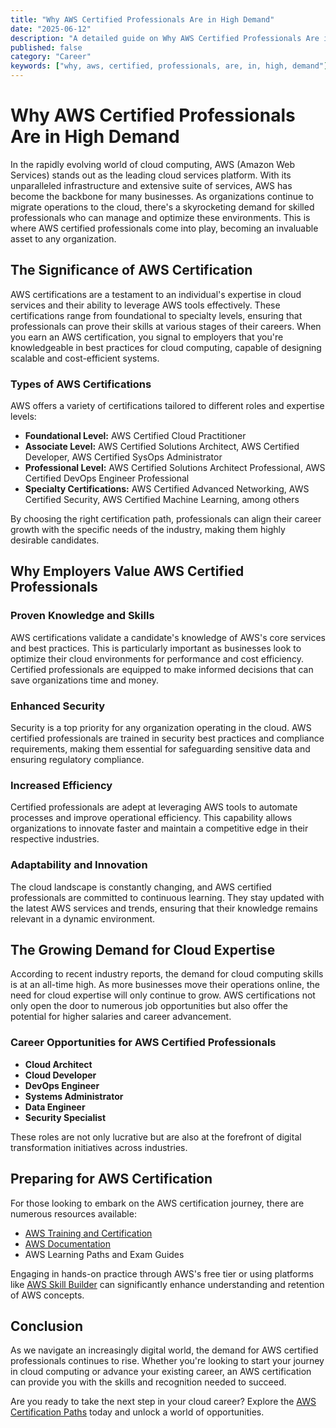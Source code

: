 ```yaml
---
title: "Why AWS Certified Professionals Are in High Demand"
date: "2025-06-12"
description: "A detailed guide on Why AWS Certified Professionals Are in High Demand"
published: false
category: "Career"
keywords: ["why, aws, certified, professionals, are, in, high, demand"]
---
```


# Why AWS Certified Professionals Are in High Demand

In the rapidly evolving world of cloud computing, AWS (Amazon Web Services) stands out as the leading cloud services platform. With its unparalleled infrastructure and extensive suite of services, AWS has become the backbone for many businesses. As organizations continue to migrate operations to the cloud, there's a skyrocketing demand for skilled professionals who can manage and optimize these environments. This is where AWS certified professionals come into play, becoming an invaluable asset to any organization.

## The Significance of AWS Certification

AWS certifications are a testament to an individual's expertise in cloud services and their ability to leverage AWS tools effectively. These certifications range from foundational to specialty levels, ensuring that professionals can prove their skills at various stages of their careers. When you earn an AWS certification, you signal to employers that you're knowledgeable in best practices for cloud computing, capable of designing scalable and cost-efficient systems.

### Types of AWS Certifications

AWS offers a variety of certifications tailored to different roles and expertise levels:

- **Foundational Level:** AWS Certified Cloud Practitioner
- **Associate Level:** AWS Certified Solutions Architect, AWS Certified Developer, AWS Certified SysOps Administrator
- **Professional Level:** AWS Certified Solutions Architect Professional, AWS Certified DevOps Engineer Professional
- **Specialty Certifications:** AWS Certified Advanced Networking, AWS Certified Security, AWS Certified Machine Learning, among others

By choosing the right certification path, professionals can align their career growth with the specific needs of the industry, making them highly desirable candidates.

## Why Employers Value AWS Certified Professionals

### Proven Knowledge and Skills

AWS certifications validate a candidate's knowledge of AWS's core services and best practices. This is particularly important as businesses look to optimize their cloud environments for performance and cost efficiency. Certified professionals are equipped to make informed decisions that can save organizations time and money.

### Enhanced Security

Security is a top priority for any organization operating in the cloud. AWS certified professionals are trained in security best practices and compliance requirements, making them essential for safeguarding sensitive data and ensuring regulatory compliance.

### Increased Efficiency

Certified professionals are adept at leveraging AWS tools to automate processes and improve operational efficiency. This capability allows organizations to innovate faster and maintain a competitive edge in their respective industries.

### Adaptability and Innovation

The cloud landscape is constantly changing, and AWS certified professionals are committed to continuous learning. They stay updated with the latest AWS services and trends, ensuring that their knowledge remains relevant in a dynamic environment.

## The Growing Demand for Cloud Expertise

According to recent industry reports, the demand for cloud computing skills is at an all-time high. As more businesses move their operations online, the need for cloud expertise will only continue to grow. AWS certifications not only open the door to numerous job opportunities but also offer the potential for higher salaries and career advancement.

### Career Opportunities for AWS Certified Professionals

- **Cloud Architect**
- **Cloud Developer**
- **DevOps Engineer**
- **Systems Administrator**
- **Data Engineer**
- **Security Specialist**

These roles are not only lucrative but are also at the forefront of digital transformation initiatives across industries.

## Preparing for AWS Certification

For those looking to embark on the AWS certification journey, there are numerous resources available:

- [AWS Training and Certification](https://aws.amazon.com/training/)
- [AWS Documentation](https://docs.aws.amazon.com/)
- AWS Learning Paths and Exam Guides

Engaging in hands-on practice through AWS's free tier or using platforms like [AWS Skill Builder](https://www.aws.training/) can significantly enhance understanding and retention of AWS concepts.

## Conclusion

As we navigate an increasingly digital world, the demand for AWS certified professionals continues to rise. Whether you're looking to start your journey in cloud computing or advance your existing career, an AWS certification can provide you with the skills and recognition needed to succeed.

Are you ready to take the next step in your cloud career? Explore the [AWS Certification Paths](https://aws.amazon.com/certification/) today and unlock a world of opportunities.